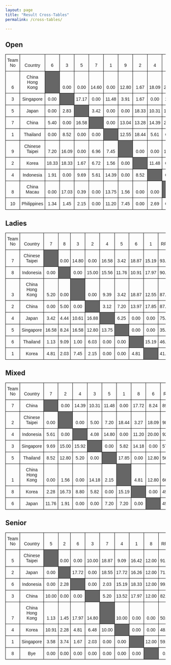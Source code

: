 ```yaml
---
layout: page
title: "Result Cross-Tables"
permalink: /cross-tables/

---
```


## Open
<style type="text/css">
.tg  {border-collapse:collapse;border-spacing:0;}
.tg td{border-color:black;border-style:solid;border-width:1px;font-family:Arial, sans-serif;font-size:14px;
  overflow:hidden;padding:10px 5px;word-break:normal;}
.tg th{border-color:black;border-style:solid;border-width:1px;font-family:Arial, sans-serif;font-size:14px;
  font-weight:normal;overflow:hidden;padding:10px 5px;word-break:normal;}
.tg .tg-2b7s{text-align:right;vertical-align:bottom}
.tg .tg-f9n4{background-color:#666;text-align:left;vertical-align:bottom}
.tg .tg-4bam{background-color:#FFF;text-align:center;vertical-align:bottom}
.tg .tg-8d8j{text-align:center;vertical-align:bottom}
</style>
<table class="tg">
<thead>
  <tr>
    <th class="tg-8d8j"><span style="font-weight:normal">Team No</span></th>
    <th class="tg-8d8j"><span style="font-weight:normal">Country</span></th>
    <th class="tg-8d8j"><span style="font-weight:normal">6</span></th>
    <th class="tg-8d8j"><span style="font-weight:normal">3</span></th>
    <th class="tg-8d8j"><span style="font-weight:normal">5</span></th>
    <th class="tg-8d8j"><span style="font-weight:normal">7</span></th>
    <th class="tg-8d8j"><span style="font-weight:normal">1</span></th>
    <th class="tg-8d8j"><span style="font-weight:normal">9</span></th>
    <th class="tg-8d8j"><span style="font-weight:normal">2</span></th>
    <th class="tg-8d8j"><span style="font-weight:normal">4</span></th>
    <th class="tg-8d8j"><span style="font-weight:normal">8</span></th>
    <th class="tg-8d8j"><span style="font-weight:normal">10</span></th>
    <th class="tg-8d8j"><span style="font-weight:normal">RR1</span></th>
    <th class="tg-8d8j"><span style="font-weight:normal">Total</span></th>
  </tr>
</thead>
<tbody>
  <tr>
    <td class="tg-8d8j"><span style="font-weight:normal">6</span></td>
    <td class="tg-8d8j"><span style="font-weight:normal">China Hong Kong</span></td>
    <td class="tg-f9n4"></td>
    <td class="tg-8d8j"><span style="font-weight:normal">0.00</span></td>
    <td class="tg-8d8j"><span style="font-weight:normal">0.00</span></td>
    <td class="tg-8d8j"><span style="font-weight:normal">14.60</span></td>
    <td class="tg-8d8j"><span style="font-weight:normal">0.00</span></td>
    <td class="tg-8d8j"><span style="font-weight:normal">12.80</span></td>
    <td class="tg-8d8j"><span style="font-weight:normal">1.67</span></td>
    <td class="tg-8d8j"><span style="font-weight:normal">18.09</span></td>
    <td class="tg-8d8j"><span style="font-weight:normal">20.00</span></td>
    <td class="tg-8d8j"><span style="font-weight:normal">18.66</span></td>
    <td class="tg-2b7s"><span style="font-weight:normal">138.18</span></td>
    <td class="tg-8d8j"><span style="font-weight:normal">224.00</span></td>
  </tr>
  <tr>
    <td class="tg-8d8j"><span style="font-weight:normal">3</span></td>
    <td class="tg-8d8j"><span style="font-weight:normal">Singapore</span></td>
    <td class="tg-8d8j"><span style="font-weight:normal">0.00</span></td>
    <td class="tg-f9n4"></td>
    <td class="tg-8d8j"><span style="font-weight:normal">17.17</span></td>
    <td class="tg-8d8j"><span style="font-weight:normal">0.00</span></td>
    <td class="tg-8d8j"><span style="font-weight:normal">11.48</span></td>
    <td class="tg-8d8j"><span style="font-weight:normal">3.91</span></td>
    <td class="tg-8d8j"><span style="font-weight:normal">1.67</span></td>
    <td class="tg-8d8j"><span style="font-weight:normal">0.00</span></td>
    <td class="tg-8d8j"><span style="font-weight:normal">2.97</span></td>
    <td class="tg-8d8j"><span style="font-weight:normal">18.55</span></td>
    <td class="tg-2b7s"><span style="font-weight:normal">124.70</span></td>
    <td class="tg-8d8j"><span style="font-weight:normal">180.45</span></td>
  </tr>
  <tr>
    <td class="tg-8d8j"><span style="font-weight:normal">5</span></td>
    <td class="tg-8d8j"><span style="font-weight:normal">Japan</span></td>
    <td class="tg-8d8j"><span style="font-weight:normal">0.00</span></td>
    <td class="tg-8d8j"><span style="font-weight:normal">2.83</span></td>
    <td class="tg-f9n4"></td>
    <td class="tg-8d8j"><span style="font-weight:normal">3.42</span></td>
    <td class="tg-8d8j"><span style="font-weight:normal">0.00</span></td>
    <td class="tg-8d8j"><span style="font-weight:normal">0.00</span></td>
    <td class="tg-8d8j"><span style="font-weight:normal">18.33</span></td>
    <td class="tg-8d8j"><span style="font-weight:normal">10.31</span></td>
    <td class="tg-8d8j"><span style="font-weight:normal">19.61</span></td>
    <td class="tg-8d8j"><span style="font-weight:normal">17.85</span></td>
    <td class="tg-2b7s"><span style="font-weight:normal">105.95</span></td>
    <td class="tg-8d8j"><span style="font-weight:normal">178.30</span></td>
  </tr>
  <tr>
    <td class="tg-8d8j"><span style="font-weight:normal">7</span></td>
    <td class="tg-8d8j"><span style="font-weight:normal">China</span></td>
    <td class="tg-8d8j"><span style="font-weight:normal">5.40</span></td>
    <td class="tg-8d8j"><span style="font-weight:normal">0.00</span></td>
    <td class="tg-8d8j"><span style="font-weight:normal">16.58</span></td>
    <td class="tg-f9n4"></td>
    <td class="tg-8d8j"><span style="font-weight:normal">0.00</span></td>
    <td class="tg-8d8j"><span style="font-weight:normal">13.04</span></td>
    <td class="tg-8d8j"><span style="font-weight:normal">13.28</span></td>
    <td class="tg-8d8j"><span style="font-weight:normal">14.39</span></td>
    <td class="tg-8d8j"><span style="font-weight:normal">20.00</span></td>
    <td class="tg-8d8j"><span style="font-weight:normal">0.00</span></td>
    <td class="tg-2b7s"><span style="font-weight:normal">87.20</span></td>
    <td class="tg-8d8j"><span style="font-weight:normal">169.89</span></td>
  </tr>
  <tr>
    <td class="tg-8d8j"><span style="font-weight:normal">1</span></td>
    <td class="tg-8d8j"><span style="font-weight:normal">Thailand</span></td>
    <td class="tg-8d8j"><span style="font-weight:normal">0.00</span></td>
    <td class="tg-8d8j"><span style="font-weight:normal">8.52</span></td>
    <td class="tg-8d8j"><span style="font-weight:normal">0.00</span></td>
    <td class="tg-8d8j"><span style="font-weight:normal">0.00</span></td>
    <td class="tg-f9n4"></td>
    <td class="tg-8d8j"><span style="font-weight:normal">12.55</span></td>
    <td class="tg-8d8j"><span style="font-weight:normal">18.44</span></td>
    <td class="tg-8d8j"><span style="font-weight:normal">5.61</span></td>
    <td class="tg-8d8j"><span style="font-weight:normal">6.25</span></td>
    <td class="tg-8d8j"><span style="font-weight:normal">8.80</span></td>
    <td class="tg-2b7s"><span style="font-weight:normal">98.58</span></td>
    <td class="tg-8d8j"><span style="font-weight:normal">158.75</span></td>
  </tr>
  <tr>
    <td class="tg-8d8j"><span style="font-weight:normal">9</span></td>
    <td class="tg-8d8j"><span style="font-weight:normal">Chinese Taipei</span></td>
    <td class="tg-8d8j"><span style="font-weight:normal">7.20</span></td>
    <td class="tg-8d8j"><span style="font-weight:normal">16.09</span></td>
    <td class="tg-8d8j"><span style="font-weight:normal">0.00</span></td>
    <td class="tg-8d8j"><span style="font-weight:normal">6.96</span></td>
    <td class="tg-8d8j"><span style="font-weight:normal">7.45</span></td>
    <td class="tg-f9n4"></td>
    <td class="tg-8d8j"><span style="font-weight:normal">0.00</span></td>
    <td class="tg-8d8j"><span style="font-weight:normal">0.00</span></td>
    <td class="tg-8d8j"><span style="font-weight:normal">18.44</span></td>
    <td class="tg-8d8j"><span style="font-weight:normal">12.55</span></td>
    <td class="tg-2b7s"><span style="font-weight:normal">78.17</span></td>
    <td class="tg-8d8j"><span style="font-weight:normal">146.86</span></td>
  </tr>
  <tr>
    <td class="tg-8d8j"><span style="font-weight:normal">2</span></td>
    <td class="tg-8d8j"><span style="font-weight:normal">Korea</span></td>
    <td class="tg-8d8j"><span style="font-weight:normal">18.33</span></td>
    <td class="tg-8d8j"><span style="font-weight:normal">18.33</span></td>
    <td class="tg-8d8j"><span style="font-weight:normal">1.67</span></td>
    <td class="tg-8d8j"><span style="font-weight:normal">6.72</span></td>
    <td class="tg-8d8j"><span style="font-weight:normal">1.56</span></td>
    <td class="tg-8d8j"><span style="font-weight:normal">0.00</span></td>
    <td class="tg-f9n4"></td>
    <td class="tg-8d8j"><span style="font-weight:normal">11.48</span></td>
    <td class="tg-8d8j"><span style="font-weight:normal">0.00</span></td>
    <td class="tg-8d8j"><span style="font-weight:normal">0.00</span></td>
    <td class="tg-2b7s"><span style="font-weight:normal">84.21</span></td>
    <td class="tg-8d8j"><span style="font-weight:normal">142.30</span></td>
  </tr>
  <tr>
    <td class="tg-8d8j"><span style="font-weight:normal">4</span></td>
    <td class="tg-8d8j"><span style="font-weight:normal">Indonesia</span></td>
    <td class="tg-8d8j"><span style="font-weight:normal">1.91</span></td>
    <td class="tg-8d8j"><span style="font-weight:normal">0.00</span></td>
    <td class="tg-8d8j"><span style="font-weight:normal">9.69</span></td>
    <td class="tg-8d8j"><span style="font-weight:normal">5.61</span></td>
    <td class="tg-8d8j"><span style="font-weight:normal">14.39</span></td>
    <td class="tg-8d8j"><span style="font-weight:normal">0.00</span></td>
    <td class="tg-8d8j"><span style="font-weight:normal">8.52</span></td>
    <td class="tg-f9n4"></td>
    <td class="tg-8d8j"><span style="font-weight:normal">0.00</span></td>
    <td class="tg-8d8j"><span style="font-weight:normal">17.31</span></td>
    <td class="tg-2b7s"><span style="font-weight:normal">82.09</span></td>
    <td class="tg-8d8j"><span style="font-weight:normal">139.52</span></td>
  </tr>
  <tr>
    <td class="tg-8d8j"><span style="font-weight:normal">8</span></td>
    <td class="tg-8d8j"><span style="font-weight:normal">China Macau</span></td>
    <td class="tg-8d8j"><span style="font-weight:normal">0.00</span></td>
    <td class="tg-8d8j"><span style="font-weight:normal">17.03</span></td>
    <td class="tg-8d8j"><span style="font-weight:normal">0.39</span></td>
    <td class="tg-8d8j"><span style="font-weight:normal">0.00</span></td>
    <td class="tg-8d8j"><span style="font-weight:normal">13.75</span></td>
    <td class="tg-8d8j"><span style="font-weight:normal">1.56</span></td>
    <td class="tg-8d8j"><span style="font-weight:normal">0.00</span></td>
    <td class="tg-8d8j"><span style="font-weight:normal">0.00</span></td>
    <td class="tg-f9n4"></td>
    <td class="tg-4bam"><span style="font-weight:normal;background-color:#FFF">0.00</span></td>
    <td class="tg-2b7s"><span style="font-weight:normal">52.77</span></td>
    <td class="tg-8d8j"><span style="font-weight:normal">85.50</span></td>
  </tr>
  <tr>
    <td class="tg-8d8j"><span style="font-weight:normal">10</span></td>
    <td class="tg-8d8j"><span style="font-weight:normal">Philippines</span></td>
    <td class="tg-8d8j"><span style="font-weight:normal">1.34</span></td>
    <td class="tg-8d8j"><span style="font-weight:normal">1.45</span></td>
    <td class="tg-8d8j"><span style="font-weight:normal">2.15</span></td>
    <td class="tg-8d8j"><span style="font-weight:normal">0.00</span></td>
    <td class="tg-8d8j"><span style="font-weight:normal">11.20</span></td>
    <td class="tg-8d8j"><span style="font-weight:normal">7.45</span></td>
    <td class="tg-8d8j"><span style="font-weight:normal">0.00</span></td>
    <td class="tg-8d8j"><span style="font-weight:normal">2.69</span></td>
    <td class="tg-4bam"><span style="font-weight:normal;background-color:#FFF">0.00</span></td>
    <td class="tg-f9n4"></td>
    <td class="tg-2b7s"><span style="font-weight:normal">48.15</span></td>
    <td class="tg-8d8j"><span style="font-weight:normal">74.43</span></td>
  </tr>
</tbody>
</table>

## Ladies

<style type="text/css">
.tg  {border-collapse:collapse;border-spacing:0;}
.tg td{border-color:black;border-style:solid;border-width:1px;font-family:Arial, sans-serif;font-size:14px;
  overflow:hidden;padding:10px 5px;word-break:normal;}
.tg th{border-color:black;border-style:solid;border-width:1px;font-family:Arial, sans-serif;font-size:14px;
  font-weight:normal;overflow:hidden;padding:10px 5px;word-break:normal;}
.tg .tg-2b7s{text-align:right;vertical-align:bottom}
.tg .tg-f9n4{background-color:#666;text-align:left;vertical-align:bottom}
.tg .tg-8d8j{text-align:center;vertical-align:bottom}
</style>
<table class="tg">
<thead>
  <tr>
    <th class="tg-8d8j"><span style="font-weight:normal">Team No</span></th>
    <th class="tg-8d8j"><span style="font-weight:normal">Country</span></th>
    <th class="tg-8d8j"><span style="font-weight:normal">7</span></th>
    <th class="tg-8d8j"><span style="font-weight:normal">8</span></th>
    <th class="tg-8d8j"><span style="font-weight:normal">3</span></th>
    <th class="tg-8d8j"><span style="font-weight:normal">2</span></th>
    <th class="tg-8d8j"><span style="font-weight:normal">4</span></th>
    <th class="tg-8d8j"><span style="font-weight:normal">5</span></th>
    <th class="tg-8d8j"><span style="font-weight:normal">6</span></th>
    <th class="tg-8d8j"><span style="font-weight:normal">1</span></th>
    <th class="tg-8d8j"><span style="font-weight:normal">RR1</span></th>
    <th class="tg-8d8j"><span style="font-weight:normal">Total</span></th>
  </tr>
</thead>
<tbody>
  <tr>
    <td class="tg-8d8j"><span style="font-weight:normal">7</span></td>
    <td class="tg-8d8j"><span style="font-weight:normal">Chinese Taipei</span></td>
    <td class="tg-f9n4"></td>
    <td class="tg-8d8j"><span style="font-weight:normal">0.00</span></td>
    <td class="tg-8d8j"><span style="font-weight:normal">14.80</span></td>
    <td class="tg-8d8j"><span style="font-weight:normal">0.00</span></td>
    <td class="tg-8d8j"><span style="font-weight:normal">16.58</span></td>
    <td class="tg-8d8j"><span style="font-weight:normal">3.42</span></td>
    <td class="tg-8d8j"><span style="font-weight:normal">18.87</span></td>
    <td class="tg-8d8j"><span style="font-weight:normal">15.19</span></td>
    <td class="tg-2b7s"><span style="font-weight:normal">93.61</span></td>
    <td class="tg-8d8j"><span style="font-weight:normal">162.47</span></td>
  </tr>
  <tr>
    <td class="tg-8d8j"><span style="font-weight:normal">8</span></td>
    <td class="tg-8d8j"><span style="font-weight:normal">Indonesia</span></td>
    <td class="tg-8d8j"><span style="font-weight:normal">0.00</span></td>
    <td class="tg-f9n4"></td>
    <td class="tg-8d8j"><span style="font-weight:normal">0.00</span></td>
    <td class="tg-8d8j"><span style="font-weight:normal">15.00</span></td>
    <td class="tg-8d8j"><span style="font-weight:normal">15.56</span></td>
    <td class="tg-8d8j"><span style="font-weight:normal">11.76</span></td>
    <td class="tg-8d8j"><span style="font-weight:normal">10.91</span></td>
    <td class="tg-8d8j"><span style="font-weight:normal">17.97</span></td>
    <td class="tg-2b7s"><span style="font-weight:normal">90.84</span></td>
    <td class="tg-8d8j"><span style="font-weight:normal">162.04</span></td>
  </tr>
  <tr>
    <td class="tg-8d8j"><span style="font-weight:normal">3</span></td>
    <td class="tg-8d8j"><span style="font-weight:normal">China Hong Kong</span></td>
    <td class="tg-8d8j"><span style="font-weight:normal">5.20</span></td>
    <td class="tg-8d8j"><span style="font-weight:normal">0.00</span></td>
    <td class="tg-f9n4"></td>
    <td class="tg-8d8j"><span style="font-weight:normal">0.00</span></td>
    <td class="tg-8d8j"><span style="font-weight:normal">9.39</span></td>
    <td class="tg-8d8j"><span style="font-weight:normal">3.42</span></td>
    <td class="tg-8d8j"><span style="font-weight:normal">18.87</span></td>
    <td class="tg-8d8j"><span style="font-weight:normal">12.55</span></td>
    <td class="tg-2b7s"><span style="font-weight:normal">87.71</span></td>
    <td class="tg-8d8j"><span style="font-weight:normal">137.14</span></td>
  </tr>
  <tr>
    <td class="tg-8d8j"><span style="font-weight:normal">2</span></td>
    <td class="tg-8d8j"><span style="font-weight:normal">China</span></td>
    <td class="tg-8d8j"><span style="font-weight:normal">0.00</span></td>
    <td class="tg-8d8j"><span style="font-weight:normal">5.00</span></td>
    <td class="tg-8d8j"><span style="font-weight:normal">0.00</span></td>
    <td class="tg-f9n4"></td>
    <td class="tg-8d8j"><span style="font-weight:normal">3.12</span></td>
    <td class="tg-8d8j"><span style="font-weight:normal">7.20</span></td>
    <td class="tg-8d8j"><span style="font-weight:normal">13.97</span></td>
    <td class="tg-8d8j"><span style="font-weight:normal">17.85</span></td>
    <td class="tg-2b7s"><span style="font-weight:normal">87.97</span></td>
    <td class="tg-8d8j"><span style="font-weight:normal">135.11</span></td>
  </tr>
  <tr>
    <td class="tg-8d8j"><span style="font-weight:normal">4</span></td>
    <td class="tg-8d8j"><span style="font-weight:normal">Japan</span></td>
    <td class="tg-8d8j"><span style="font-weight:normal">3.42</span></td>
    <td class="tg-8d8j"><span style="font-weight:normal">4.44</span></td>
    <td class="tg-8d8j"><span style="font-weight:normal">10.61</span></td>
    <td class="tg-8d8j"><span style="font-weight:normal">16.88</span></td>
    <td class="tg-f9n4"></td>
    <td class="tg-8d8j"><span style="font-weight:normal">6.25</span></td>
    <td class="tg-8d8j"><span style="font-weight:normal">0.00</span></td>
    <td class="tg-8d8j"><span style="font-weight:normal">0.00</span></td>
    <td class="tg-2b7s"><span style="font-weight:normal">75.85</span></td>
    <td class="tg-8d8j"><span style="font-weight:normal">117.45</span></td>
  </tr>
  <tr>
    <td class="tg-8d8j"><span style="font-weight:normal">5</span></td>
    <td class="tg-8d8j"><span style="font-weight:normal">Singapore</span></td>
    <td class="tg-8d8j"><span style="font-weight:normal">16.58</span></td>
    <td class="tg-8d8j"><span style="font-weight:normal">8.24</span></td>
    <td class="tg-8d8j"><span style="font-weight:normal">16.58</span></td>
    <td class="tg-8d8j"><span style="font-weight:normal">12.80</span></td>
    <td class="tg-8d8j"><span style="font-weight:normal">13.75</span></td>
    <td class="tg-f9n4"></td>
    <td class="tg-8d8j"><span style="font-weight:normal">0.00</span></td>
    <td class="tg-8d8j"><span style="font-weight:normal">0.00</span></td>
    <td class="tg-2b7s"><span style="font-weight:normal">35.74</span></td>
    <td class="tg-8d8j"><span style="font-weight:normal">103.69</span></td>
  </tr>
  <tr>
    <td class="tg-8d8j"><span style="font-weight:normal">6</span></td>
    <td class="tg-8d8j"><span style="font-weight:normal">Thailand</span></td>
    <td class="tg-8d8j"><span style="font-weight:normal">1.13</span></td>
    <td class="tg-8d8j"><span style="font-weight:normal">9.09</span></td>
    <td class="tg-8d8j"><span style="font-weight:normal">1.00</span></td>
    <td class="tg-8d8j"><span style="font-weight:normal">6.03</span></td>
    <td class="tg-8d8j"><span style="font-weight:normal">0.00</span></td>
    <td class="tg-8d8j"><span style="font-weight:normal">0.00</span></td>
    <td class="tg-f9n4"></td>
    <td class="tg-8d8j"><span style="font-weight:normal">15.19</span></td>
    <td class="tg-2b7s"><span style="font-weight:normal">46.73</span></td>
    <td class="tg-8d8j"><span style="font-weight:normal">79.17</span></td>
  </tr>
  <tr>
    <td class="tg-8d8j"><span style="font-weight:normal">1</span></td>
    <td class="tg-8d8j"><span style="font-weight:normal">Korea</span></td>
    <td class="tg-8d8j"><span style="font-weight:normal">4.81</span></td>
    <td class="tg-8d8j"><span style="font-weight:normal">2.03</span></td>
    <td class="tg-8d8j"><span style="font-weight:normal">7.45</span></td>
    <td class="tg-8d8j"><span style="font-weight:normal">2.15</span></td>
    <td class="tg-8d8j"><span style="font-weight:normal">0.00</span></td>
    <td class="tg-8d8j"><span style="font-weight:normal">0.00</span></td>
    <td class="tg-8d8j"><span style="font-weight:normal">4.81</span></td>
    <td class="tg-f9n4"></td>
    <td class="tg-2b7s"><span style="font-weight:normal">41.55</span></td>
    <td class="tg-8d8j"><span style="font-weight:normal">62.80</span></td>
  </tr>
</tbody>
</table>

## Mixed

<style type="text/css">
.tg  {border-collapse:collapse;border-spacing:0;}
.tg td{border-color:black;border-style:solid;border-width:1px;font-family:Arial, sans-serif;font-size:14px;
  overflow:hidden;padding:10px 5px;word-break:normal;}
.tg th{border-color:black;border-style:solid;border-width:1px;font-family:Arial, sans-serif;font-size:14px;
  font-weight:normal;overflow:hidden;padding:10px 5px;word-break:normal;}
.tg .tg-2b7s{text-align:right;vertical-align:bottom}
.tg .tg-f9n4{background-color:#666;text-align:left;vertical-align:bottom}
.tg .tg-8d8j{text-align:center;vertical-align:bottom}
</style>
<table class="tg">
<thead>
  <tr>
    <th class="tg-8d8j"><span style="font-weight:normal">Team No</span></th>
    <th class="tg-8d8j"><span style="font-weight:normal">Country</span></th>
    <th class="tg-8d8j"><span style="font-weight:normal">7</span></th>
    <th class="tg-8d8j"><span style="font-weight:normal">2</span></th>
    <th class="tg-8d8j"><span style="font-weight:normal">4</span></th>
    <th class="tg-8d8j"><span style="font-weight:normal">3</span></th>
    <th class="tg-8d8j"><span style="font-weight:normal">5</span></th>
    <th class="tg-8d8j"><span style="font-weight:normal">1</span></th>
    <th class="tg-8d8j"><span style="font-weight:normal">8</span></th>
    <th class="tg-8d8j"><span style="font-weight:normal">6</span></th>
    <th class="tg-8d8j"><span style="font-weight:normal">RR1</span></th>
    <th class="tg-8d8j"><span style="font-weight:normal">Total</span></th>
  </tr>
</thead>
<tbody>
  <tr>
    <td class="tg-8d8j"><span style="font-weight:normal">7</span></td>
    <td class="tg-8d8j"><span style="font-weight:normal">China</span></td>
    <td class="tg-f9n4"></td>
    <td class="tg-8d8j"><span style="font-weight:normal">0.00</span></td>
    <td class="tg-8d8j"><span style="font-weight:normal">14.39</span></td>
    <td class="tg-8d8j"><span style="font-weight:normal">10.31</span></td>
    <td class="tg-8d8j"><span style="font-weight:normal">11.48</span></td>
    <td class="tg-8d8j"><span style="font-weight:normal">0.00</span></td>
    <td class="tg-8d8j"><span style="font-weight:normal">17.72</span></td>
    <td class="tg-8d8j"><span style="font-weight:normal">8.24</span></td>
    <td class="tg-2b7s"><span style="font-weight:normal">89.37</span></td>
    <td class="tg-8d8j"><span style="font-weight:normal">151.51</span></td>
  </tr>
  <tr>
    <td class="tg-8d8j"><span style="font-weight:normal">2</span></td>
    <td class="tg-8d8j"><span style="font-weight:normal">Chinese Taipei</span></td>
    <td class="tg-8d8j"><span style="font-weight:normal">0.00</span></td>
    <td class="tg-f9n4"></td>
    <td class="tg-8d8j"><span style="font-weight:normal">0.00</span></td>
    <td class="tg-8d8j"><span style="font-weight:normal">5.00</span></td>
    <td class="tg-8d8j"><span style="font-weight:normal">7.20</span></td>
    <td class="tg-8d8j"><span style="font-weight:normal">18.44</span></td>
    <td class="tg-8d8j"><span style="font-weight:normal">3.27</span></td>
    <td class="tg-8d8j"><span style="font-weight:normal">18.09</span></td>
    <td class="tg-2b7s"><span style="font-weight:normal">98.37</span></td>
    <td class="tg-8d8j"><span style="font-weight:normal">150.37</span></td>
  </tr>
  <tr>
    <td class="tg-8d8j"><span style="font-weight:normal">4</span></td>
    <td class="tg-8d8j"><span style="font-weight:normal">Indonesia</span></td>
    <td class="tg-8d8j"><span style="font-weight:normal">5.61</span></td>
    <td class="tg-8d8j"><span style="font-weight:normal">0.00</span></td>
    <td class="tg-f9n4"></td>
    <td class="tg-8d8j"><span style="font-weight:normal">4.08</span></td>
    <td class="tg-8d8j"><span style="font-weight:normal">14.80</span></td>
    <td class="tg-8d8j"><span style="font-weight:normal">0.00</span></td>
    <td class="tg-8d8j"><span style="font-weight:normal">11.20</span></td>
    <td class="tg-8d8j"><span style="font-weight:normal">20.00</span></td>
    <td class="tg-2b7s"><span style="font-weight:normal">92.39</span></td>
    <td class="tg-8d8j"><span style="font-weight:normal">148.08</span></td>
  </tr>
  <tr>
    <td class="tg-8d8j"><span style="font-weight:normal">3</span></td>
    <td class="tg-8d8j"><span style="font-weight:normal">Singapore</span></td>
    <td class="tg-8d8j"><span style="font-weight:normal">9.69</span></td>
    <td class="tg-8d8j"><span style="font-weight:normal">15.00</span></td>
    <td class="tg-8d8j"><span style="font-weight:normal">15.92</span></td>
    <td class="tg-f9n4"></td>
    <td class="tg-8d8j"><span style="font-weight:normal">0.00</span></td>
    <td class="tg-8d8j"><span style="font-weight:normal">5.82</span></td>
    <td class="tg-8d8j"><span style="font-weight:normal">14.18</span></td>
    <td class="tg-8d8j"><span style="font-weight:normal">0.00</span></td>
    <td class="tg-2b7s"><span style="font-weight:normal">57.97</span></td>
    <td class="tg-8d8j"><span style="font-weight:normal">118.58</span></td>
  </tr>
  <tr>
    <td class="tg-8d8j"><span style="font-weight:normal">5</span></td>
    <td class="tg-8d8j"><span style="font-weight:normal">Thailand</span></td>
    <td class="tg-8d8j"><span style="font-weight:normal">8.52</span></td>
    <td class="tg-8d8j"><span style="font-weight:normal">12.80</span></td>
    <td class="tg-8d8j"><span style="font-weight:normal">5.20</span></td>
    <td class="tg-8d8j"><span style="font-weight:normal">0.00</span></td>
    <td class="tg-f9n4"></td>
    <td class="tg-8d8j"><span style="font-weight:normal">17.85</span></td>
    <td class="tg-8d8j"><span style="font-weight:normal">0.00</span></td>
    <td class="tg-8d8j"><span style="font-weight:normal">12.80</span></td>
    <td class="tg-2b7s"><span style="font-weight:normal">56.19</span></td>
    <td class="tg-8d8j"><span style="font-weight:normal">113.36</span></td>
  </tr>
  <tr>
    <td class="tg-8d8j"><span style="font-weight:normal">1</span></td>
    <td class="tg-8d8j"><span style="font-weight:normal">China Hong Kong</span></td>
    <td class="tg-8d8j"><span style="font-weight:normal">0.00</span></td>
    <td class="tg-8d8j"><span style="font-weight:normal">1.56</span></td>
    <td class="tg-8d8j"><span style="font-weight:normal">0.00</span></td>
    <td class="tg-8d8j"><span style="font-weight:normal">14.18</span></td>
    <td class="tg-8d8j"><span style="font-weight:normal">2.15</span></td>
    <td class="tg-f9n4"></td>
    <td class="tg-8d8j"><span style="font-weight:normal">4.81</span></td>
    <td class="tg-8d8j"><span style="font-weight:normal">12.80</span></td>
    <td class="tg-2b7s"><span style="font-weight:normal">66.43</span></td>
    <td class="tg-8d8j"><span style="font-weight:normal">101.93</span></td>
  </tr>
  <tr>
    <td class="tg-8d8j"><span style="font-weight:normal">8</span></td>
    <td class="tg-8d8j"><span style="font-weight:normal">Korea</span></td>
    <td class="tg-8d8j"><span style="font-weight:normal">2.28</span></td>
    <td class="tg-8d8j"><span style="font-weight:normal">16.73</span></td>
    <td class="tg-8d8j"><span style="font-weight:normal">8.80</span></td>
    <td class="tg-8d8j"><span style="font-weight:normal">5.82</span></td>
    <td class="tg-8d8j"><span style="font-weight:normal">0.00</span></td>
    <td class="tg-8d8j"><span style="font-weight:normal">15.19</span></td>
    <td class="tg-f9n4"></td>
    <td class="tg-8d8j"><span style="font-weight:normal">0.00</span></td>
    <td class="tg-2b7s"><span style="font-weight:normal">49.59</span></td>
    <td class="tg-8d8j"><span style="font-weight:normal">98.41</span></td>
  </tr>
  <tr>
    <td class="tg-8d8j"><span style="font-weight:normal">6</span></td>
    <td class="tg-8d8j"><span style="font-weight:normal">Japan</span></td>
    <td class="tg-8d8j"><span style="font-weight:normal">11.76</span></td>
    <td class="tg-8d8j"><span style="font-weight:normal">1.91</span></td>
    <td class="tg-8d8j"><span style="font-weight:normal">0.00</span></td>
    <td class="tg-8d8j"><span style="font-weight:normal">0.00</span></td>
    <td class="tg-8d8j"><span style="font-weight:normal">7.20</span></td>
    <td class="tg-8d8j"><span style="font-weight:normal">7.20</span></td>
    <td class="tg-8d8j"><span style="font-weight:normal">0.00</span></td>
    <td class="tg-f9n4"></td>
    <td class="tg-2b7s"><span style="font-weight:normal">49.69</span></td>
    <td class="tg-8d8j"><span style="font-weight:normal">77.76</span></td>
  </tr>
</tbody>
</table>

## Senior

<style type="text/css">
.tg  {border-collapse:collapse;border-spacing:0;}
.tg td{border-color:black;border-style:solid;border-width:1px;font-family:Arial, sans-serif;font-size:14px;
  overflow:hidden;padding:10px 5px;word-break:normal;}
.tg th{border-color:black;border-style:solid;border-width:1px;font-family:Arial, sans-serif;font-size:14px;
  font-weight:normal;overflow:hidden;padding:10px 5px;word-break:normal;}
.tg .tg-2b7s{text-align:right;vertical-align:bottom}
.tg .tg-f9n4{background-color:#666;text-align:left;vertical-align:bottom}
.tg .tg-8d8j{text-align:center;vertical-align:bottom}
</style>
<table class="tg">
<thead>
  <tr>
    <th class="tg-8d8j"><span style="font-weight:normal">Team No</span></th>
    <th class="tg-8d8j"><span style="font-weight:normal">Country</span></th>
    <th class="tg-8d8j"><span style="font-weight:normal">5</span></th>
    <th class="tg-8d8j"><span style="font-weight:normal">2</span></th>
    <th class="tg-8d8j"><span style="font-weight:normal">6</span></th>
    <th class="tg-8d8j"><span style="font-weight:normal">3</span></th>
    <th class="tg-8d8j"><span style="font-weight:normal">7</span></th>
    <th class="tg-8d8j"><span style="font-weight:normal">4</span></th>
    <th class="tg-8d8j"><span style="font-weight:normal">1</span></th>
    <th class="tg-8d8j"><span style="font-weight:normal">8</span></th>
    <th class="tg-8d8j"><span style="font-weight:normal">RR1</span></th>
    <th class="tg-8d8j"><span style="font-weight:normal">Total</span></th>
  </tr>
</thead>
<tbody>
  <tr>
    <td class="tg-8d8j"><span style="font-weight:normal">5</span></td>
    <td class="tg-8d8j"><span style="font-weight:normal">Chinese Taipei</span></td>
    <td class="tg-f9n4"></td>
    <td class="tg-8d8j"><span style="font-weight:normal">0.00</span></td>
    <td class="tg-8d8j"><span style="font-weight:normal">0.00</span></td>
    <td class="tg-8d8j"><span style="font-weight:normal">10.00</span></td>
    <td class="tg-8d8j"><span style="font-weight:normal">18.87</span></td>
    <td class="tg-8d8j"><span style="font-weight:normal">9.09</span></td>
    <td class="tg-8d8j"><span style="font-weight:normal">16.42</span></td>
    <td class="tg-8d8j"><span style="font-weight:normal">12.00</span></td>
    <td class="tg-2b7s"><span style="font-weight:normal">91.04</span></td>
    <td class="tg-8d8j"><span style="font-weight:normal">157.42</span></td>
  </tr>
  <tr>
    <td class="tg-8d8j"><span style="font-weight:normal">2</span></td>
    <td class="tg-8d8j"><span style="font-weight:normal">Japan</span></td>
    <td class="tg-8d8j"><span style="font-weight:normal">0.00</span></td>
    <td class="tg-f9n4"></td>
    <td class="tg-8d8j"><span style="font-weight:normal">17.72</span></td>
    <td class="tg-8d8j"><span style="font-weight:normal">0.00</span></td>
    <td class="tg-8d8j"><span style="font-weight:normal">18.55</span></td>
    <td class="tg-8d8j"><span style="font-weight:normal">17.72</span></td>
    <td class="tg-8d8j"><span style="font-weight:normal">16.26</span></td>
    <td class="tg-8d8j"><span style="font-weight:normal">12.00</span></td>
    <td class="tg-2b7s"><span style="font-weight:normal">71.75</span></td>
    <td class="tg-8d8j"><span style="font-weight:normal">154.00</span></td>
  </tr>
  <tr>
    <td class="tg-8d8j"><span style="font-weight:normal">6</span></td>
    <td class="tg-8d8j"><span style="font-weight:normal">Indonesia</span></td>
    <td class="tg-8d8j"><span style="font-weight:normal">0.00</span></td>
    <td class="tg-8d8j"><span style="font-weight:normal">2.28</span></td>
    <td class="tg-f9n4"></td>
    <td class="tg-8d8j"><span style="font-weight:normal">0.00</span></td>
    <td class="tg-8d8j"><span style="font-weight:normal">2.03</span></td>
    <td class="tg-8d8j"><span style="font-weight:normal">15.19</span></td>
    <td class="tg-8d8j"><span style="font-weight:normal">18.33</span></td>
    <td class="tg-8d8j"><span style="font-weight:normal">12.00</span></td>
    <td class="tg-2b7s"><span style="font-weight:normal">99.05</span></td>
    <td class="tg-8d8j"><span style="font-weight:normal">148.88</span></td>
  </tr>
  <tr>
    <td class="tg-8d8j"><span style="font-weight:normal">3</span></td>
    <td class="tg-8d8j"><span style="font-weight:normal">China</span></td>
    <td class="tg-8d8j"><span style="font-weight:normal">10.00</span></td>
    <td class="tg-8d8j"><span style="font-weight:normal">0.00</span></td>
    <td class="tg-8d8j"><span style="font-weight:normal">0.00</span></td>
    <td class="tg-f9n4"></td>
    <td class="tg-8d8j"><span style="font-weight:normal">5.20</span></td>
    <td class="tg-8d8j"><span style="font-weight:normal">13.52</span></td>
    <td class="tg-8d8j"><span style="font-weight:normal">17.97</span></td>
    <td class="tg-8d8j"><span style="font-weight:normal">12.00</span></td>
    <td class="tg-2b7s"><span style="font-weight:normal">82.60</span></td>
    <td class="tg-8d8j"><span style="font-weight:normal">141.29</span></td>
  </tr>
  <tr>
    <td class="tg-8d8j"><span style="font-weight:normal">7</span></td>
    <td class="tg-8d8j"><span style="font-weight:normal">China Hong Kong</span></td>
    <td class="tg-8d8j"><span style="font-weight:normal">1.13</span></td>
    <td class="tg-8d8j"><span style="font-weight:normal">1.45</span></td>
    <td class="tg-8d8j"><span style="font-weight:normal">17.97</span></td>
    <td class="tg-8d8j"><span style="font-weight:normal">14.80</span></td>
    <td class="tg-f9n4"></td>
    <td class="tg-8d8j"><span style="font-weight:normal">10.00</span></td>
    <td class="tg-8d8j"><span style="font-weight:normal">0.00</span></td>
    <td class="tg-8d8j"><span style="font-weight:normal">0.00</span></td>
    <td class="tg-2b7s"><span style="font-weight:normal">50.84</span></td>
    <td class="tg-8d8j"><span style="font-weight:normal">96.19</span></td>
  </tr>
  <tr>
    <td class="tg-8d8j"><span style="font-weight:normal">4</span></td>
    <td class="tg-8d8j"><span style="font-weight:normal">Korea</span></td>
    <td class="tg-8d8j"><span style="font-weight:normal">10.91</span></td>
    <td class="tg-8d8j"><span style="font-weight:normal">2.28</span></td>
    <td class="tg-8d8j"><span style="font-weight:normal">4.81</span></td>
    <td class="tg-8d8j"><span style="font-weight:normal">6.48</span></td>
    <td class="tg-8d8j"><span style="font-weight:normal">10.00</span></td>
    <td class="tg-f9n4"></td>
    <td class="tg-8d8j"><span style="font-weight:normal">0.00</span></td>
    <td class="tg-8d8j"><span style="font-weight:normal">0.00</span></td>
    <td class="tg-2b7s"><span style="font-weight:normal">48.99</span></td>
    <td class="tg-8d8j"><span style="font-weight:normal">83.47</span></td>
  </tr>
  <tr>
    <td class="tg-8d8j"><span style="font-weight:normal">1</span></td>
    <td class="tg-8d8j"><span style="font-weight:normal">Singapore</span></td>
    <td class="tg-8d8j"><span style="font-weight:normal">3.58</span></td>
    <td class="tg-8d8j"><span style="font-weight:normal">3.74</span></td>
    <td class="tg-8d8j"><span style="font-weight:normal">1.67</span></td>
    <td class="tg-8d8j"><span style="font-weight:normal">2.03</span></td>
    <td class="tg-8d8j"><span style="font-weight:normal">0.00</span></td>
    <td class="tg-8d8j"><span style="font-weight:normal">0.00</span></td>
    <td class="tg-f9n4"></td>
    <td class="tg-8d8j"><span style="font-weight:normal">12.00</span></td>
    <td class="tg-2b7s"><span style="font-weight:normal">59.73</span></td>
    <td class="tg-8d8j"><span style="font-weight:normal">82.75</span></td>
  </tr>
  <tr>
    <td class="tg-8d8j"><span style="font-weight:normal">8</span></td>
    <td class="tg-8d8j"><span style="font-weight:normal">Bye</span></td>
    <td class="tg-8d8j"><span style="font-weight:normal">0.00</span></td>
    <td class="tg-8d8j"><span style="font-weight:normal">0.00</span></td>
    <td class="tg-8d8j"><span style="font-weight:normal">0.00</span></td>
    <td class="tg-8d8j"><span style="font-weight:normal">0.00</span></td>
    <td class="tg-8d8j"><span style="font-weight:normal">0.00</span></td>
    <td class="tg-8d8j"><span style="font-weight:normal">0.00</span></td>
    <td class="tg-8d8j"><span style="font-weight:normal">0.00</span></td>
    <td class="tg-f9n4"></td>
    <td class="tg-2b7s"><span style="font-weight:normal">0.00</span></td>
    <td class="tg-8d8j"><span style="font-weight:normal">0.00</span></td>
  </tr>
</tbody>
</table>
